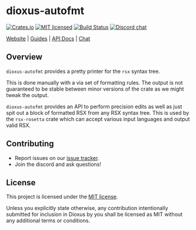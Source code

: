 # dioxus-autofmt

[![Crates.io][crates-badge]][crates-url]
[![MIT licensed][mit-badge]][mit-url]
[![Build Status][actions-badge]][actions-url]
[![Discord chat][discord-badge]][discord-url]

[crates-badge]: https://img.shields.io/crates/v/dioxus-autofmt.svg
[crates-url]: https://crates.io/crates/dioxus-autofmt
[mit-badge]: https://img.shields.io/badge/license-MIT-blue.svg
[mit-url]: https://github.com/dioxuslabs/dioxus/blob/main/LICENSE-MIT
[actions-badge]: https://github.com/dioxuslabs/dioxus/actions/workflows/main.yml/badge.svg
[actions-url]: https://github.com/dioxuslabs/dioxus/actions?query=workflow%3ACI+branch%3Amaster
[discord-badge]: https://img.shields.io/discord/899851952891002890.svg?logo=discord&style=flat-square
[discord-url]: https://discord.gg/XgGxMSkvUM

[Website](https://dioxuslabs.com) |
[Guides](https://dioxuslabs.com/learn/0.5) |
[API Docs](https://docs.rs/dioxus-autofmt/latest/dioxus_autofmt) |
[Chat](https://discord.gg/XgGxMSkvUM)

## Overview

`dioxus-autofmt` provides a pretty printer for the `rsx` syntax tree.

This is done manually with a via set of formatting rules. The output is not guaranteed to be stable between minor versions of the crate as we might tweak the output.

`dioxus-autofmt` provides an API to perform precision edits as well as just spit out a block of formatted RSX from any RSX syntax tree. This is used by the `rsx-rosetta` crate which can accept various input languages and output valid RSX.

## Contributing

- Report issues on our [issue tracker](https://github.com/dioxuslabs/dioxus/issues).
- Join the discord and ask questions!

## License

This project is licensed under the [MIT license].

[mit license]: https://github.com/dioxuslabs/dioxus/blob/main/LICENSE-MIT

Unless you explicitly state otherwise, any contribution intentionally submitted
for inclusion in Dioxus by you shall be licensed as MIT without any additional
terms or conditions.
